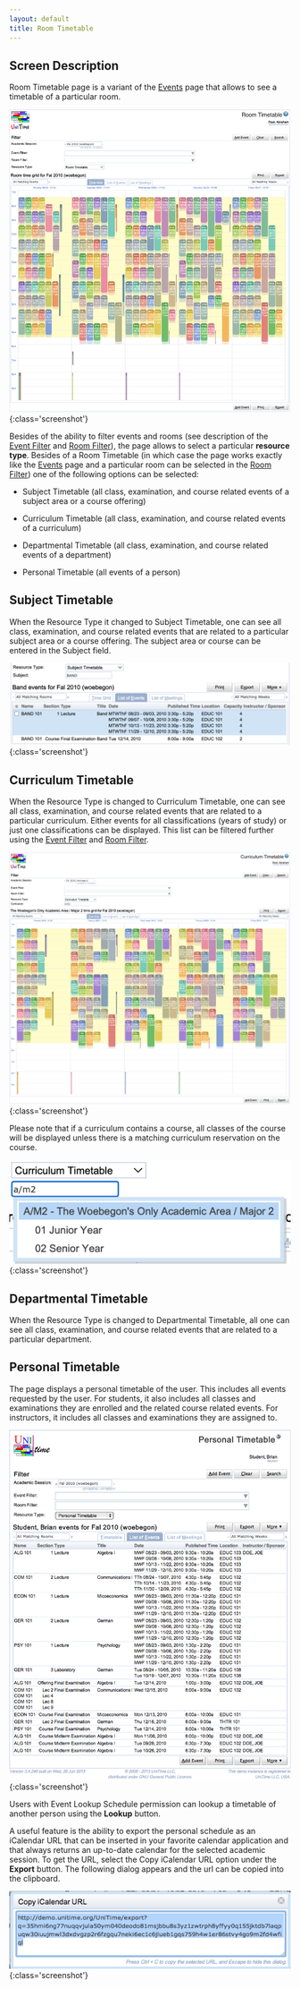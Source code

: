 ```yaml
---
layout: default
title: Room Timetable
---
```



## Screen Description

Room Timetable page is a variant of the [Events](events) page that allows to see a timetable of a particular room.

![Room Timetable](images/room-timetable-1.png){:class='screenshot'}

Besides of the ability to filter events and rooms (see description of the [Event Filter](events-event-filter) and [Room Filter](events-room-filter)), the page allows to select a particular **resource type**. Besides of a Room Timetable (in which case the page works exactly like the [Events](events) page and a particular room can be selected in the [Room Filter](events-room-filter)) one of the following options can be selected:

* Subject Timetable (all class, examination, and course related events of a subject area or a course offering)

* Curriculum Timetable (all class, examination, and course related events of a curriculum)

* Departmental Timetable (all class, examination, and course related events of a department)

* Personal Timetable (all events of a person)

## Subject Timetable

When the Resource Type it changed to Subject Timetable, one can see all class, examination, and course related events that are related to a particular subject area or a course offering. The subject area or course can be entered in the Subject field.


![Room Timetable](images/room-timetable-2.png){:class='screenshot'}

## Curriculum Timetable

When the Resource Type is changed to Curriculum Timetable, one can see all class, examination, and course related events that are related to a particular curriculum. Either events for all classifications (years of study) or just one classifications can be displayed. This list can be filtered further using the [Event Filter](events-event-filter) and [Room Filter](events-room-filter).

![Room Timetable](images/room-timetable-3.png){:class='screenshot'}

Please note that if a curriculum contains a course, all classes of the course will be displayed unless there is a matching curriculum reservation on the course.

![Room Timetable](images/room-timetable-4.png){:class='screenshot'}

## Departmental Timetable

When the Resource Type is changed to Departmental Timetable, all one can see all class, examination, and course related events that are related to a particular department.

## Personal Timetable

The page displays a personal timetable of the user. This includes all events requested by the user. For students, it also includes all classes and examinations they are enrolled and the related course related events. For instructors, it includes all classes and examinations they are assigned to.

![Room Timetable](images/room-timetable-5.png){:class='screenshot'}

Users with Event Lookup Schedule permission can lookup a timetable of another person using the **Lookup** button.

A useful feature is the ability to export the personal schedule as an iCalendar URL that can be inserted in your favorite calendar application and that always returns an up-to-date calendar for the selected academic session. To get the URL, select the Copy iCalendar URL option under the **Export** button. The following dialog appears and the url can be copied into the clipboard.

![Room Timetable](images/room-timetable-6.png){:class='screenshot'}